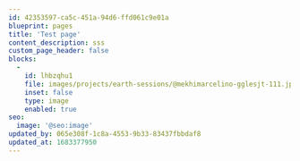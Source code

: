 ```yaml
---
id: 42353597-ca5c-451a-94d6-ffd061c9e01a
blueprint: pages
title: 'Test page'
content_description: sss
custom_page_header: false
blocks:
  -
    id: lhbzqhu1
    file: images/projects/earth-sessions/@mekhimarcelino-gglesjt-111.jpg
    inset: false
    type: image
    enabled: true
seo:
  image: '@seo:image'
updated_by: 065e308f-1c8a-4553-9b33-83437fbbdaf8
updated_at: 1683377950
---
```


